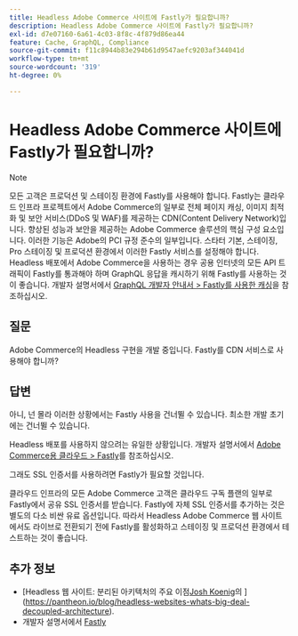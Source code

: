 ```yaml
---
title: Headless Adobe Commerce 사이트에 Fastly가 필요합니까?
description: Headless Adobe Commerce 사이트에 Fastly가 필요합니까?
exl-id: d7e07160-6a61-4c03-8f8c-4f879d86ea44
feature: Cache, GraphQL, Compliance
source-git-commit: f11c8944b83e294b61d9547aefc9203af344041d
workflow-type: tm+mt
source-wordcount: '319'
ht-degree: 0%

---
```


# Headless Adobe Commerce 사이트에 Fastly가 필요합니까?

>[!NOTE]
>
>모든 고객은 프로덕션 및 스테이징 환경에 Fastly를 사용해야 합니다. Fastly는 클라우드 인프라 프로젝트에서 Adobe Commerce의 일부로 전체 페이지 캐싱, 이미지 최적화 및 보안 서비스(DDoS 및 WAF)를 제공하는 CDN(Content Delivery Network)입니다. 향상된 성능과 보안을 제공하는 Adobe Commerce 솔루션의 핵심 구성 요소입니다. 이러한 기능은 Adobe의 PCI 규정 준수의 일부입니다. 스타터 기본, 스테이징, Pro 스테이징 및 프로덕션 환경에서 이러한 Fastly 서비스를 설정해야 합니다. Headless 배포에서 Adobe Commerce을 사용하는 경우 공용 인터넷의 모든 API 트래픽이 Fastly를 통과해야 하며 GraphQL 응답을 캐시하기 위해 Fastly를 사용하는 것이 좋습니다. 개발자 설명서에서 [GraphQL 개발자 안내서 > Fastly를 사용한 캐싱](https://devdocs.magento.com/guides/v2.3/graphql/caching.html#caching-with-fastly)을 참조하십시오.

## **질문**

Adobe Commerce의 Headless 구현을 개발 중입니다. Fastly를 CDN 서비스로 사용해야 합니까?

## **답변**

아니, 넌 몰라 이러한 상황에서는 Fastly 사용을 건너뛸 수 있습니다. 최소한 개발 초기에는 건너뛸 수 있습니다.

Headless 배포를 사용하지 않으려는 유일한 상황입니다.
개발자 설명서에서 [Adobe Commerce용 클라우드 > Fastly](https://devdocs.magento.com/cloud/cdn/cloud-fastly.html)를 참조하십시오.

그래도 SSL 인증서를 사용하려면 Fastly가 필요할 것입니다.

클라우드 인프라의 모든 Adobe Commerce 고객은 클라우드 구독 플랜의 일부로 Fastly에서 공유 SSL 인증서를 받습니다. Fastly에 자체 SSL 인증서를 추가하는 것은 별도의 다소 비싼 유료 옵션입니다. 따라서 Headless Adobe Commerce 웹 사이트에서도 라이브로 전환되기 전에 Fastly를 활성화하고 스테이징 및 프로덕션 환경에서 테스트하는 것이 좋습니다.

## 추가 정보

* [Headless 웹 사이트: 분리된 아키텍처의 주요 이점[Josh Koenig](https://pantheon.io/team/josh-koenig)의 ](https://pantheon.io/blog/headless-websites-whats-big-deal-decoupled-architecture).
* 개발자 설명서에서 [Fastly](https://devdocs.magento.com/cloud/cdn/cloud-fastly.html)
